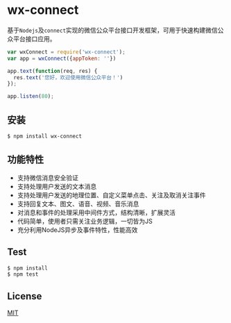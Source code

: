 # wx-connect

基于`Nodejs`及`connect`实现的微信公众平台接口开发框架，可用于快速构建微信公众平台接口应用。

```js
var wxConnect = require('wx-connect');
var app = wxConnect({appToken: ''})

app.text(function(req, res) {
  res.text('您好，欢迎使用微信公众平台！')
});

app.listen(80);
```

## 安装

```bash
$ npm install wx-connect
```

## 功能特性

 * 支持微信消息安全验证
 * 支持处理用户发送的文本消息
 * 支持处理用户发送的地理位置、自定义菜单点击、关注及取消关注事件
 * 支持回复文本、图文、语音、视频、音乐消息
 * 对消息和事件的处理采用中间件方式，结构清晰，扩展灵活
 * 代码简单，使用者只需关注业务逻辑，一切皆为JS
 * 充分利用NodeJS异步及事件特性，性能高效
  
 

## Test

```bash
$ npm install
$ npm test
```

## License

  [MIT](LICENSE)
